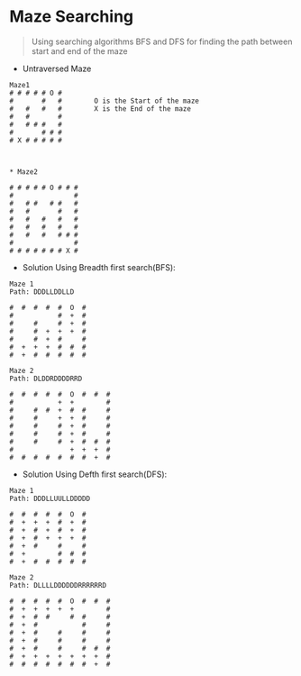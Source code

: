# Maze Searching
>Using searching algorithms BFS and DFS for finding the path between start and end of the maze  
* Untraversed Maze  

```
Maze1  
# # # # # O #      
#       #   #        O is the Start of the maze  
#   #   #   #        X is the End of the maze
#   #       #  
#   # # #   #  
#       # # #         
# X # # # # # 



* Maze2  

# # # # # O # # #  
#               #  
#   # #   # #   #  
#   #       #   #  
#   #   #   #   #  
#   #   #   #   #
#   #   #   # # #    
#               #  
# # # # # # # X #    
```
* Solution Using Breadth first search(BFS):


```
Maze 1
Path: DDDLLDDLLD

#  #  #  #  #  O  #  
#           #  +  #  
#     #     #  +  #  
#     #  +  +  +  #  
#     #  +  #     #  
#  +  +  +  #  #  #  
#  +  #  #  #  #  # 

Maze 2
Path: DLDDRDDDDRRD      

#  #  #  #  #  O  #  #  #  
#           +  +        #  
#     #  #  +  #  #     #  
#     #     +  +  #     #  
#     #     #  +  #     #  
#     #     #  +  #     #  
#     #     #  +  #  #  #  
#              +  +  +  #  
#  #  #  #  #  #  #  +  #  

```

* Solution Using Defth first search(DFS):


```
Maze 1
Path: DDDLLUULLDDDDD

#  #  #  #  #  O  #  
#  +  +  +  #  +  #  
#  +  #  +  #  +  #  
#  +  #  +  +  +  #  
#  +  #     #     #  
#  +        #  #  #  
#  +  #  #  #  #  #  

Maze 2
Path: DLLLLDDDDDDRRRRRRD

#  #  #  #  #  O  #  #  #  
#  +  +  +  +  +        #
#  +  #  #     #  #     #
#  +  #           #     #
#  +  #     #     #     #
#  +  #     #     #     #
#  +  #     #     #  #  #
#  +  +  +  +  +  +  +  #
#  #  #  #  #  #  #  +  #
```